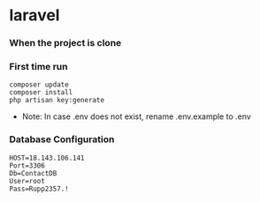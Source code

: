 # laravel
### When the project is clone
### First time run
    composer update
    composer install
    php artisan key:generate
* Note: In case .env does not exist, rename .env.example to .env
### Database Configuration
    HOST=18.143.106.141
    Port=3306
    Db=ContactDB
    User=root
    Pass=Rupp2357.!

